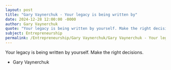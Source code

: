 ```yaml
---
layout: post
title: "Gary Vaynerchuk - Your legacy is being written by"
date: 2024-12-28 12:00:00 -0000
author: Gary Vaynerchuk
quote: "Your legacy is being written by yourself. Make the right decisions."
subject: Entrepreneurship
permalink: /Entrepreneurship/Gary Vaynerchuk/Gary Vaynerchuk - Your legacy is being written by
---
```


Your legacy is being written by yourself. Make the right decisions.

- Gary Vaynerchuk
